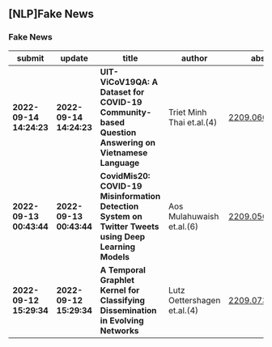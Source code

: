 ## [NLP]Fake News 

### Fake News

| submit | update | title | author | abs | PDF | code | cates | journal |
|---|---|---|---|---|---|---|---|---|
|**2022-09-14 14:24:23**|**2022-09-14 14:24:23**|**UIT-ViCoV19QA: A Dataset for COVID-19 Community-based Question Answering   on Vietnamese Language**|Triet Minh Thai et.al.(4)|[2209.06668v1](http://arxiv.org/abs/2209.06668v1)|[gotoRead](http://arxiv.org/pdf/2209.06668v1)|**[link](https://github.com/minhtriet2397/uit-vicov19qa)**|cs.CL|null|
|**2022-09-13 00:43:44**|**2022-09-13 00:43:44**|**CovidMis20: COVID-19 Misinformation Detection System on Twitter Tweets   using Deep Learning Models**|Aos Mulahuwaish et.al.(6)|[2209.05667v1](http://arxiv.org/abs/2209.05667v1)|[gotoRead](http://arxiv.org/pdf/2209.05667v1)|**[link](https://github.com/everythingguy/covidmis20)**|cs.LG, cs.CL, cs.HC, cs.SI|null|
|**2022-09-12 15:29:34**|**2022-09-12 15:29:34**|**A Temporal Graphlet Kernel for Classifying Dissemination in Evolving   Networks**|Lutz Oettershagen et.al.(4)|[2209.07332v1](http://arxiv.org/abs/2209.07332v1)|[gotoRead](http://arxiv.org/pdf/2209.07332v1)|**[link](https://gitlab.com/tgpublic/tgraphlet)**|cs.SI, cs.LG|null|
